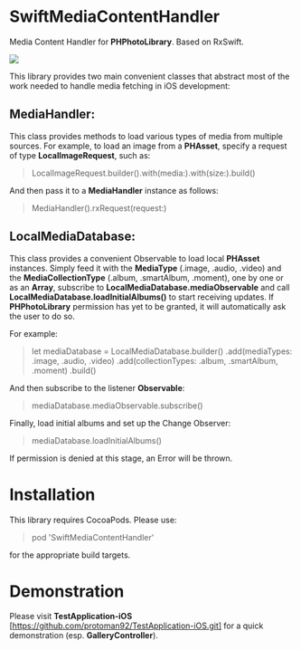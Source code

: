 # SwiftMediaContentHandler
Media Content Handler for **PHPhotoLibrary**. Based on RxSwift.

![](https://travis-ci.org/protoman92/SwiftMediaContentHandler.svg?branch=master)

This library provides two main convenient classes that abstract most of the work needed to handle media fetching in iOS development:

## MediaHandler: 
This class provides methods to load various types of media from multiple sources. For example, to load an image from a **PHAsset**, specify a request of type **LocalImageRequest**, such as:

> LocalImageRequest.builder().with(media:).with(size:).build()

And then pass it to a **MediaHandler** instance as follows:

> MediaHandler().rxRequest(request:)

## LocalMediaDatabase: 
This class provides a convenient Observable to load local **PHAsset** instances. Simply feed it with the **MediaType** (.image, .audio, .video) and the **MediaCollectionType** (.album, .smartAlbum, .moment), one by one or as an **Array**, subscribe to **LocalMediaDatabase.mediaObservable** and call **LocalMediaDatabase.loadInitialAlbums()** to start receiving updates. If **PHPhotoLibrary** permission has yet to be granted, it will automatically ask the user to do so.

For example:

> let mediaDatabase = LocalMediaDatabase.builder()
  .add(mediaTypes: .image, .audio, .video)
  .add(collectionTypes: .album, .smartAlbum, .moment)
  .build()
  
And then subscribe to the listener **Observable**:

> mediaDatabase.mediaObservable.subscribe()

Finally, load initial albums and set up the Change Observer:

> mediaDatabase.loadInitialAlbums()

If permission is denied at this stage, an Error will be thrown.

# Installation

This library requires CocoaPods. Please use:

> pod 'SwiftMediaContentHandler'

for the appropriate build targets.

# Demonstration

Please visit **TestApplication-iOS** [https://github.com/protoman92/TestApplication-iOS.git] for a quick demonstration (esp. **GalleryController**).
